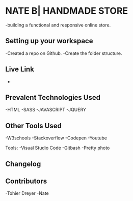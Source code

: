# NATE B| HANDMADE STORE
-building a functional and responsive online store.

## Setting up your workspace
-Created a repo on Github.
-Create the folder structure.

## Live Link
-

## Prevalent Technologies Used
-HTML
-SASS
-JAVASCRIPT
-JQUERY

## Other Tools Used
-W3schools
-Stackoverflow
-Codepen
-Youtube

Tools:
-Visual Studio Code
-Gitbash
-Pretty photo

## Changelog


## Contributors
-Tohier Dreyer
-Nate
